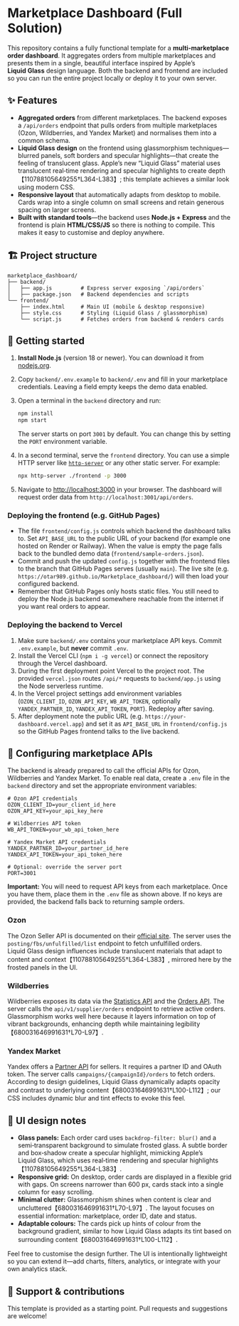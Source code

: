# Marketplace Dashboard (Full Solution)

This repository contains a fully functional template for a **multi‑marketplace order dashboard**.  It aggregates orders from multiple marketplaces and presents them in a single, beautiful interface inspired by Apple’s **Liquid Glass** design language.  Both the backend and frontend are included so you can run the entire project locally or deploy it to your own server.

## ✨ Features

- **Aggregated orders** from different marketplaces.  The backend exposes a `/api/orders` endpoint that pulls orders from multiple marketplaces (Ozon, Wildberries, and Yandex Market) and normalises them into a common schema.
- **Liquid Glass design** on the frontend using glassmorphism techniques—blurred panels, soft borders and specular highlights—that create the feeling of translucent glass.  Apple’s new “Liquid Glass” material uses translucent real‑time rendering and specular highlights to create depth【110788105649255†L364-L383】; this template achieves a similar look using modern CSS.
- **Responsive layout** that automatically adapts from desktop to mobile.  Cards wrap into a single column on small screens and retain generous spacing on larger screens.
- **Built with standard tools**—the backend uses **Node.js + Express** and the frontend is plain **HTML/CSS/JS** so there is nothing to compile.  This makes it easy to customise and deploy anywhere.

## 🏗️ Project structure

```
marketplace_dashboard/
├── backend/
│   ├── app.js         # Express server exposing `/api/orders`
│   ├── package.json   # Backend dependencies and scripts
└── frontend/
    ├── index.html     # Main UI (mobile & desktop responsive)
    ├── style.css      # Styling (Liquid Glass / glassmorphism)
    └── script.js      # Fetches orders from backend & renders cards
```

## 🚀 Getting started

1. **Install Node.js** (version 18 or newer).  You can download it from [nodejs.org](https://nodejs.org/).
2. Copy `backend/.env.example` to `backend/.env` and fill in your marketplace credentials.  Leaving a field empty keeps the demo data enabled.
3. Open a terminal in the `backend` directory and run:

   ```bash
   npm install
   npm start
   ```

   The server starts on port `3001` by default.  You can change this by setting the `PORT` environment variable.
4. In a second terminal, serve the `frontend` directory.  You can use a simple HTTP server like [`http-server`](https://www.npmjs.com/package/http-server) or any other static server.  For example:

   ```bash
   npx http-server ./frontend -p 3000
   ```

5. Navigate to [http://localhost:3000](http://localhost:3000) in your browser.  The dashboard will request order data from `http://localhost:3001/api/orders`.

### Deploying the frontend (e.g. GitHub Pages)

- The file `frontend/config.js` controls which backend the dashboard talks to.  Set `API_BASE_URL` to the public URL of your backend (for example one hosted on Render or Railway).  When the value is empty the page falls back to the bundled demo data (`frontend/sample-orders.json`).
- Commit and push the updated `config.js` together with the frontend files to the branch that GitHub Pages serves (usually `main`).  The live site (e.g. `https://otar989.github.io/Marketplace_dashboard/`) will then load your configured backend.
- Remember that GitHub Pages only hosts static files.  You still need to deploy the Node.js backend somewhere reachable from the internet if you want real orders to appear.

### Deploying the backend to Vercel

1. Make sure `backend/.env` contains your marketplace API keys.  Commit `.env.example`, but **never** commit `.env`.
2. Install the Vercel CLI (`npm i -g vercel`) or connect the repository through the Vercel dashboard.
3. During the first deployment point Vercel to the project root.  The provided `vercel.json` routes `/api/*` requests to `backend/app.js` using the Node serverless runtime.
4. In the Vercel project settings add environment variables (`OZON_CLIENT_ID`, `OZON_API_KEY`, `WB_API_TOKEN`, optionally `YANDEX_PARTNER_ID`, `YANDEX_API_TOKEN`, `PORT`).  Redeploy after saving.
5. After deployment note the public URL (e.g. `https://your-dashboard.vercel.app`) and set it as `API_BASE_URL` in `frontend/config.js` so the GitHub Pages frontend talks to the live backend.

## 🔧 Configuring marketplace APIs

The backend is already prepared to call the official APIs for Ozon, Wildberries and Yandex Market.  To enable real data, create a `.env` file in the `backend` directory and set the appropriate environment variables:

```env
# Ozon API credentials
OZON_CLIENT_ID=your_client_id_here
OZON_API_KEY=your_api_key_here

# Wildberries API token
WB_API_TOKEN=your_wb_api_token_here

# Yandex Market API credentials
YANDEX_PARTNER_ID=your_partner_id_here
YANDEX_API_TOKEN=your_api_token_here

# Optional: override the server port
PORT=3001
```

**Important:** You will need to request API keys from each marketplace.  Once you have them, place them in the `.env` file as shown above.  If no keys are provided, the backend falls back to returning sample orders.

### Ozon
The Ozon Seller API is documented on their [official site](https://docs.ozon.dev/).  The server uses the `posting/fbs/unfulfilled/list` endpoint to fetch unfulfilled orders.  Liquid Glass design influences include translucent materials that adapt to content and context【110788105649255†L364-L383】, mirrored here by the frosted panels in the UI.

### Wildberries
Wildberries exposes its data via the [Statistics API](https://dev.wildberries.ru/) and the [Orders API](https://openapi.wildberries.ru/).  The server calls the `api/v1/supplier/orders` endpoint to retrieve active orders.  Glassmorphism works well here because it layers information on top of vibrant backgrounds, enhancing depth while maintaining legibility【680031646991631†L70-L97】.

### Yandex Market
Yandex offers a [Partner API](https://yandex.ru/dev/market/) for sellers.  It requires a partner ID and OAuth token.  The server calls `campaigns/{campaignId}/orders` to fetch orders.  According to design guidelines, Liquid Glass dynamically adapts opacity and contrast to underlying content【680031646991631†L100-L112】; our CSS includes dynamic blur and tint effects to evoke this feel.

## 📱 UI design notes

- **Glass panels:** Each order card uses `backdrop-filter: blur()` and a semi‑transparent background to simulate frosted glass.  A subtle border and box‑shadow create a specular highlight, mimicking Apple’s Liquid Glass, which uses real‑time rendering and specular highlights【110788105649255†L364-L383】.
- **Responsive grid:** On desktop, order cards are displayed in a flexible grid with gaps.  On screens narrower than 600 px, cards stack into a single column for easy scrolling.
- **Minimal clutter:** Glassmorphism shines when content is clear and uncluttered【680031646991631†L70-L97】.  The layout focuses on essential information: marketplace, order ID, date and status.
- **Adaptable colours:** The cards pick up hints of colour from the background gradient, similar to how Liquid Glass adapts its tint based on surrounding content【680031646991631†L100-L112】.

Feel free to customise the design further.  The UI is intentionally lightweight so you can extend it—add charts, filters, analytics, or integrate with your own analytics stack.

## 🤝 Support & contributions

This template is provided as a starting point.  Pull requests and suggestions are welcome!
